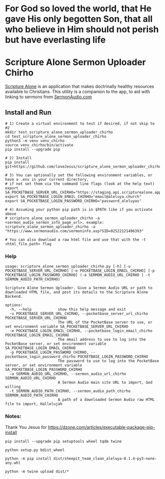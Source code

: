 # For God so loved the world, that He gave His only begotten Son, that all who believe in Him should not perish but have everlasting life
# Scripture Alone Sermon Uploader Chirho

[Scripture Alone](https://scripturealone.app) is an application that makes doctrinally healthy resources available to Christians. 
This utility is a companion to the app, to aid with linking to sermons from [SermonAudio.com](https://sermonaudio.com)

## Install and Run
```shell
# 1) Create a virtual environment to test if desired, if not skip to #2
mkdir test_scripture_alone_sermon_uploader_chirho
cd test_scripture_alone_sermon_uploader_chirho
python3 -m venv venv_chirho
source venv_chirho/bin/activate
pip install --upgrade pip

# 2) Install
pip install git+https://github.com/loveJesus/scripture_alone_sermon_uploader_chirho.git

# 3) You can optionally set the following environment variables, or have a .env in your current directory, 
# if not set them via the command line flags (look at the help text)
export SA_POCKETBASE_SERVER_URL_CHIRHO="https://staging.api.scripturealone.app/"
export SA_POCKETBASE_LOGIN_EMAIL_CHIRHO="email@aleluya.church"
export SA_POCKETBASE_LOGIN_PASSWORD_CHIRHO="password_aleluyas"

# 4) Assuming your python pip path is in $PATH like if you activate above
# scripture_alone_sermon_uploader_chirho -a <sermon_audio_sermon_info_page_url>, example:
scripture_alone_sermon_uploader_chirho -a "https://www.sermonaudio.com/sermoninfo.asp?SID=92522121496393"

# You can also download a raw html file and use that with the -t <html_file_path> flag
```

### Help
```text
usage: scripture_alone_sermon_uploader_chirho.py [-h] [-u POCKETBASE_SERVER_URL_CHIRHO] [-e POCKETBASE_LOGIN_EMAIL_CHIRHO] [-p POCKETBASE_LOGIN_PASSWORD_CHIRHO] (-a SERMON_AUDIO_URL_CHIRHO | -t SERMON_AUDIO_PATH_CHIRHO)

Scripture Alone Sermon Uploader. Give a Sermon Audio URL or path to downloaded HTML file, and post its details to the Scripture Alone Backend.

options:
  -h, --help            show this help message and exit
  -u POCKETBASE_SERVER_URL_CHIRHO, --pocketbase_server_url_chirho POCKETBASE_SERVER_URL_CHIRHO
                        The URL of the PocketBase server to use, or set environment variable SA_POCKETBASE_SERVER_URL_CHIRHO
  -e POCKETBASE_LOGIN_EMAIL_CHIRHO, --pocketbase_login_email_chirho POCKETBASE_LOGIN_EMAIL_CHIRHO
                        The email address to use to log into the PocketBase server, or set environment variable SA_POCKETBASE_LOGIN_EMAIL_CHIRHO
  -p POCKETBASE_LOGIN_PASSWORD_CHIRHO, --pocketbase_login_password_chirho POCKETBASE_LOGIN_PASSWORD_CHIRHO
                        The password to use to log into the PocketBase server, or set environment variable SA_POCKETBASE_LOGIN_PASSWORD_CHIRHO
  -a SERMON_AUDIO_URL_CHIRHO, --sermon_audio_url_chirho SERMON_AUDIO_URL_CHIRHO
                        A Sermon Audio main site URL to import, God willing
  -t SERMON_AUDIO_PATH_CHIRHO, --sermon_audio_path_chirho SERMON_AUDIO_PATH_CHIRHO
                        A path of a downloaded Sermon Audio raw HTML file to import, Hallelujah
```

### Notes:
Thank You Jesus for https://dzone.com/articles/executable-package-pip-install
```
pip install --upgrade pip setuptools wheel tqdm twine

python setup.py bdist_wheel

python -m pip install dist/sheepit_team_clean_aleluya-0.1.4-py3-none-any.whl

python -m twine upload dist/*
```